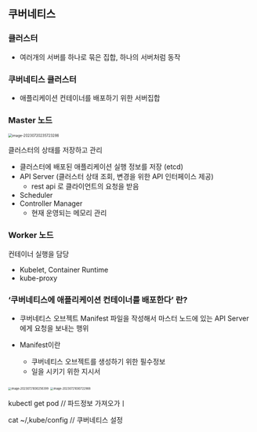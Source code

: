 ## 쿠버네티스

###   클러스터

- 여러개의 서버를 하나로 묶은 집합, 하나의 서버처럼 동작

### 쿠버네티스 클러스터

- 애플리케이션 컨테이너를 배포하기 위한 서버집합

### Master 노드

<img src="/Users/admin/Library/Application Support/typora-user-images/image-20230720235723286.png" alt="image-20230720235723286" style="zoom:50%;" />

클러스터의 상태를 저장하고 관리

- 클러스터에 배포된 애플리케이션 실행 정보를 저장 (etcd)
- API Server (클러스터 상태 조회, 변경을 위한 API 인터페이스 제공)
  - rest api 로 클라이언트의 요청을 받음
- Scheduler
- Controller Manager
  - 현재 운영되는 메모리 관리 

### Worker 노드

컨테이너 실행을 담당

- Kubelet, Container Runtime
- kube-proxy

### ‘쿠버네티스에 애플리케이션 컨테이너를 배포한다’ 란?

- 쿠버네티스 오브젝트 Manifest 파일을 작성해서 마스터 노드에 있는 API Server에게 요청을 보내는 행위

- Manifest이란 
  - 쿠버네티스 오브젝트를 생성하기 위한 필수정보
  - 일을 시키기 위한 지시서

<img src="/Users/admin/Library/Application Support/typora-user-images/image-20230721000256399.png" alt="image-20230721000256399" style="zoom:40%;" />

<img src="/Users/admin/Library/Application Support/typora-user-images/image-20230721000722988.png" alt="image-20230721000722988" style="zoom:40%;" />

kubectl get pod // 파드정보 가져오가ㅣ

cat ~/,kube/config // 쿠버네티스 설정



